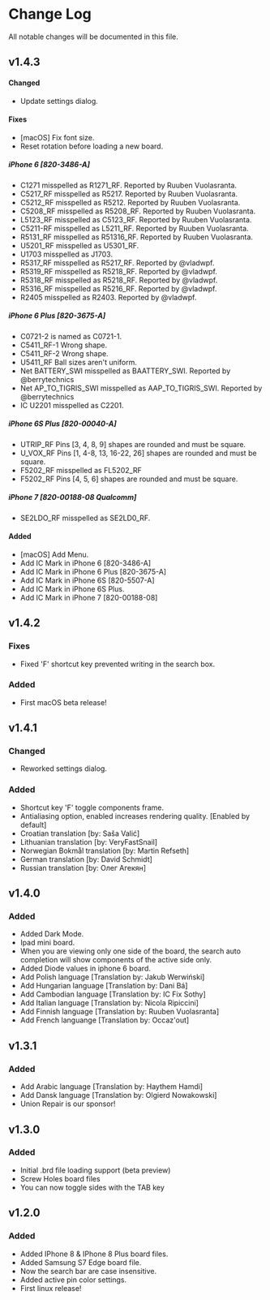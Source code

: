 # Change Log

All notable changes will be documented in this file.

## v1.4.3
#### Changed
* Update settings dialog.
#### Fixes
* [macOS] Fix font size.
* Reset rotation before loading a new board.
##### iPhone 6 [820-3486-A]
* C1271 misspelled as R1271_RF. Reported by Ruuben Vuolasranta.
* C5217_RF misspelled as R5217. Reported by Ruuben Vuolasranta.
* C5212_RF misspelled as R5212. Reported by Ruuben Vuolasranta.
* C5208_RF misspelled as R5208_RF. Reported by Ruuben Vuolasranta.
* L5123_RF misspelled as C5123_RF. Reported by Ruuben Vuolasranta.
* C5211-RF misspelled as L5211_RF. Reported by Ruuben Vuolasranta.
* R5131_RF misspelled as R51316_RF. Reported by Ruuben Vuolasranta.
* U5201_RF misspelled as U5301_RF.
* U1703 misspelled as J1703.
* R5317_RF misspelled as R5217_RF. Reported by @vladwpf.
* R5319_RF misspelled as R5218_RF. Reported by @vladwpf.
* R5318_RF misspelled as R5218_RF. Reported by @vladwpf.
* R5316_RF misspelled as R5216_RF. Reported by @vladwpf.
* R2405 misspelled as R2403. Reported by @vladwpf.
##### iPhone 6 Plus [820-3675-A]
* C0721-2 is named as C0721-1.
* C5411_RF-1 Wrong shape.
* C5411_RF-2 Wrong shape.
* U5411_RF Ball sizes aren't uniform.
* Net BATTERY_SWI misspelled as BAATTERY_SWI. Reported by @berrytechnics
* Net AP_TO_TIGRIS_SWI misspelled as AAP_TO_TIGRIS_SWI. Reported by @berrytechnics
* IC U2201 misspelled as C2201.
##### iPhone 6S Plus [820-00040-A]
* UTRIP_RF Pins [3, 4, 8, 9] shapes are rounded and must be square.
* U_VOX_RF Pins [1, 4-8, 13, 16-22, 26] shapes are rounded and must be square.
* F5202_RF misspelled as FL5202_RF
* F5202_RF Pins [4, 5, 6] shapes are rounded and must be square.
##### iPhone 7 [820-00188-08 Qualcomm]
* SE2LDO_RF misspelled as SE2LD0_RF.
#### Added
* [macOS] Add Menu.
* Add IC Mark in iPhone 6 [820-3486-A]
* Add IC Mark in iPhone 6 Plus [820-3675-A]
* Add IC Mark in iPhone 6S [820-5507-A]
* Add IC Mark in iPhone 6S Plus.
* Add IC Mark in iPhone 7 [820-00188-08]
## v1.4.2
### Fixes
* Fixed 'F' shortcut key prevented writing in the search box.
### Added
* First macOS beta release!
## v1.4.1
### Changed
* Reworked settings dialog.
### Added
* Shortcut key 'F' toggle components frame.
* Antialiasing option, enabled increases rendering quality. [Enabled by default]
* Croatian translation [by: Saša Valić]
* Lithuanian translation [by: VeryFastSnail]
* Norwegian Bokmål translation [by: Martin Refseth]
* German translation [by: David Schmidt]
* Russian translation [by: Олег Агекян]
## v1.4.0
### Added
* Added Dark Mode.
* Ipad mini board.
* When you are viewing only one side of the board, the search
   auto completion will show components of the active side only.
* Added Diode values in iphone 6 board. 
* Add Polish language [Translation by: Jakub Werwiński]
* Add Hungarian language [Translation by: Dani Bá]
* Add Cambodian language [Translation by: IC Fix Sothy]
* Add Italian language [Translation by: Nicola Ripiccini]
* Add Finnish language [Translation by: Ruuben Vuolasranta]
* Add French languange [Translation by: Occaz'out]
## v1.3.1
### Added
* Add Arabic language [Translation by: Haythem Hamdi]
* Add Dansk language [Translation by: Olgierd Nowakowski]
* Union Repair is our sponsor!
## v1.3.0
### Added
* Initial .brd file loading support (beta preview)
* Screw Holes board files
* You can now toggle sides with the TAB key
## v1.2.0
### Added
* Added IPhone 8 & IPhone 8 Plus board files.
* Added Samsung S7 Edge board file.
* Now the search bar are case insensitive.
* Added active pin color settings.
* First linux release!
